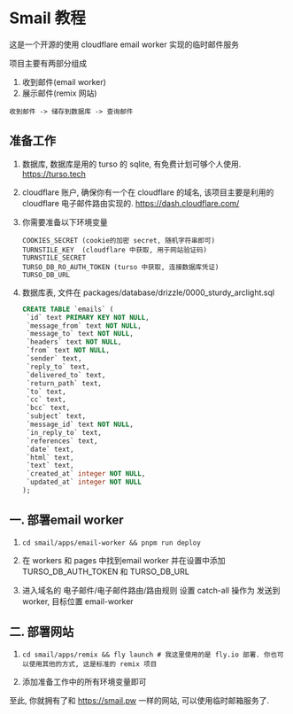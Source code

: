 # Smail 教程

这是一个开源的使用 cloudflare email worker 实现的临时邮件服务

项目主要有两部分组成

1. 收到邮件(email worker)
2. 展示邮件(remix 网站)

````
收到邮件 -> 储存到数据库 -> 查询邮件
````

## 准备工作

1. 数据库, 数据库是用的 turso 的 sqlite,  有免费计划可够个人使用. https://turso.tech

2. cloudflare 账户, 确保你有一个在 cloudflare 的域名, 该项目主要是利用的 cloudflare 电子邮件路由实现的. https://dash.cloudflare.com/

3. 你需要准备以下环境变量

   ````
   COOKIES_SECRET (cookie的加密 secret, 随机字符串即可)
   TURNSTILE_KEY  (cloudflare 中获取, 用于网站验证码)
   TURNSTILE_SECRET 
   TURSO_DB_RO_AUTH_TOKEN (turso 中获取, 连接数据库凭证)
   TURSO_DB_URL
   ````
4. 数据库表, 文件在 packages/database/drizzle/0000_sturdy_arclight.sql
   ````sql
   CREATE TABLE `emails` (
	`id` text PRIMARY KEY NOT NULL,
	`message_from` text NOT NULL,
	`message_to` text NOT NULL,
	`headers` text NOT NULL,
	`from` text NOT NULL,
	`sender` text,
	`reply_to` text,
	`delivered_to` text,
	`return_path` text,
	`to` text,
	`cc` text,
	`bcc` text,
	`subject` text,
	`message_id` text NOT NULL,
	`in_reply_to` text,
	`references` text,
	`date` text,
	`html` text,
	`text` text,
	`created_at` integer NOT NULL,
	`updated_at` integer NOT NULL
   );
   ````


## 一. 部署email worker

1. ````shell
   cd smail/apps/email-worker && pnpm run deploy
   ````

2. 在 workers 和 pages 中找到email worker 并在设置中添加 TURSO_DB_AUTH_TOKEN 和 TURSO_DB_URL 

3. 进入域名的 电子邮件/电子邮件路由/路由规则 设置 catch-all 操作为 发送到 worker, 目标位置 email-worker

## 二. 部署网站

1. ````shell
   cd smail/apps/remix && fly launch # 我这里使用的是 fly.io 部署. 你也可以使用其他的方式, 这是标准的 remix 项目
   ````

2. 添加准备工作中的所有环境变量即可

   

至此, 你就拥有了和 https://smail.pw 一样的网站, 可以使用临时邮箱服务了.
